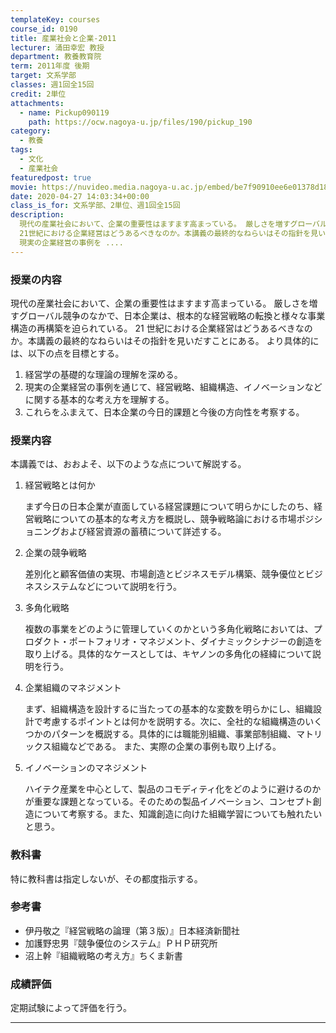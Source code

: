 ```yaml
---
templateKey: courses
course_id: 0190
title: 産業社会と企業-2011
lecturer: 涌田幸宏 教授
department: 教養教育院
term: 2011年度 後期
target: 文系学部
classes: 週1回全15回
credit: 2単位
attachments:
  - name: Pickup090119
    path: https://ocw.nagoya-u.jp/files/190/pickup_190
category:
  - 教養
tags:
  - 文化
  - 産業社会
featuredpost: true
movie: https://nuvideo.media.nagoya-u.ac.jp/embed/be7f90910ee6e01378d1846598aa87d9d9de0b59
date: 2020-04-27 14:03:34+00:00
class_is_for: 文系学部、2単位、週1回全15回
description:
  現代の産業社会において、企業の重要性はますます高まっている。 厳しさを増すグローバル競争のなかで、日本企業は、根本的な経営戦略の転換と様々な事業構造の再構築を迫られている。
  21世紀における企業経営はどうあるべきなのか。本講義の最終的なねらいはその指針を見いだすことにある。 より具体的には、以下の点を目標とする。   1. 経営学の基礎的な理論の理解を深める。  2.
  現実の企業経営の事例を ....
---
```


### 授業の内容

現代の産業社会において、企業の重要性はますます高まっている。 厳しさを増すグローバル競争のなかで、日本企業は、根本的な経営戦略の転換と様々な事業構造の再構築を迫られている。 21 世紀における企業経営はどうあるべきなのか。本講義の最終的なねらいはその指針を見いだすことにある。 より具体的には、以下の点を目標とする。

1. 経営学の基礎的な理論の理解を深める。
2. 現実の企業経営の事例を通じて、経営戦略、組織構造、イノベーションなどに関する基本的な考え方を理解する。
3. これらをふまえて、日本企業の今日的課題と今後の方向性を考察する。

### 授業内容

本講義では、おおよそ、以下のような点について解説する。

1.  経営戦略とは何か

    まず今日の日本企業が直面している経営課題について明らかにしたのち、経営戦略についての基本的な考え方を概説し、競争戦略論における市場ポジショニングおよび経営資源の蓄積について詳述する。

2.  企業の競争戦略

    差別化と顧客価値の実現、市場創造とビジネスモデル構築、競争優位とビジネスシステムなどについて説明を行う。

3.  多角化戦略

    複数の事業をどのように管理していくのかという多角化戦略においては、プロダクト・ポートフォリオ・マネジメント、ダイナミックシナジーの創造を取り上げる。具体的なケースとしては、キヤノンの多角化の経緯について説明を行う。

4.  企業組織のマネジメント

    まず、組織構造を設計するに当たっての基本的な変数を明らかにし、組織設計で考慮するポイントとは何かを説明する。次に、全社的な組織構造のいくつかのパターンを概説する。具体的には職能別組織、事業部制組織、マトリックス組織などである。
    また、実際の企業の事例も取り上げる。

5.  イノベーションのマネジメント

    ハイテク産業を中心として、製品のコモディティ化をどのように避けるのかが重要な課題となっている。そのための製品イノベーション、コンセプト創造について考察する。また、知識創造に向けた組織学習についても触れたいと思う。

### 教科書

特に教科書は指定しないが、その都度指示する。

### 参考書

- 伊丹敬之『経営戦略の論理（第３版）』日本経済新聞社
- 加護野忠男『競争優位のシステム』ＰＨＰ研究所
- 沼上幹『組織戦略の考え方』ちくま新書

### 成績評価

定期試験によって評価を行う。

---
